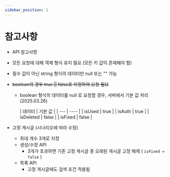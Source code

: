```yaml
---
sidebar_position: 1
---
```


# 참고사항

* API 참고사항

* 모든 요청에 대해 객체 형식 유지 필요 (모든 키 값이 존재해야 함)
* 필수 값이 아닌 string 형식의 데이터만 null 또는 "" 가능
* ~~boolean의 경우 true \|\| false로 지정하여 요청 필요~~
    * boolean 형식의 데이터를 null 로 요청할 경우, 서버에서 기본 값 처리 (2025.03.26)

      | 데이터 | 기본 값 |
            | --- | ---- |
      | isUsed | true |
      | isAuth | true |
      | isDeleted | false |
      | isFixed | false |
* 고정 게시글 (시나리오에 따라 수정)
    * 최대 개수 3개로 지정
    * 생성/수정 API
        * 3개가 초과하면 기존 고정 게시글 중 오래된 게시글 고정 해제 ( `isFixed = false` )
    * 목록 API
        * 고정 게시글에도 검색 조건 적용됨